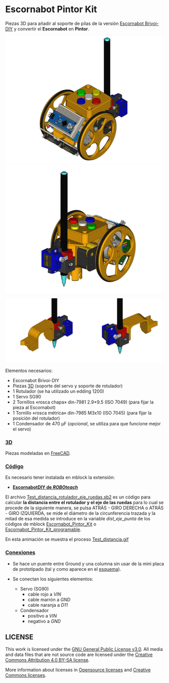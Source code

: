 # Escornabot Pintor Kit

Piezas 3D para añadir al soporte de pilas de la versión [Escornabot Brivoi-DIY](https://github.com/roboteach-es/escornabot) y convertir el **Escornabot** en **Pintor**.

![previsualización](3D/Escornabot_Pintor_Kit_front.png)
![previsualización](3D/Escornabot_Pintor_Kit_back.png)

<img src="3D/Kit_front.png" width=50%><img src="3D/Kit_back.png" width=50%>

Elementos necesarios:
- Escornabot Brivoi-DIY
- Piezas [3D](3D/) (soporte del servo y soporte de rotulador)
- 1 Rotulador (se ha utilizado un edding 1200)
- 1 Servo SG90
- 2 Tornillos «rosca chapa» din-7981 2.9×9.5 (ISO 7049) (para fijar la pieza al Escornabot)
- 1 Tornillo «rosca métrica» din-7985 M3x10 (ISO 7045) (para fijar la posición del rotulador)
- 1 Condensador de 470 &mu;F (_opcional_, se utiliza para que funcione mejor el servo)


### [**3D**](3D/)

Piezas modeladas en [FreeCAD](www.freecadweb.org).

### [**Código**](Código/)

Es necesario tener instalada en mblock la extensión:
- [**EscornabotDIY de _ROBOteach_**](https://github.com/roboteach-es/mBlock3-extensions/tree/master/RT_EscornabotDIY)

El archivo [Test_distancia_rotulador_eje_ruedas.sb2](Código/Test_distancia_rotulador_eje_ruedas.sb2) es un código para calcular **la distancia entre el rotulador y el eje de las ruedas** para lo cual se procede de la siguiente manera, se pulsa ATRÁS - GIRO DERECHA o ATRÁS - GIRO IZQUIERDA, se mide el diámetro de la circunferencia trazada y la mitad de esa medida se introduce en la variable _dist_eje_punta_ de los códigos de mblock [Escornabot_Pintor_Kit](Código/Escornabot_Pintor_Kit.sb2) o [Escornabot_Pintor_Kit_programable](Código/Escornabot_Pintor_Kit_programable.sb2).

En esta animación se muestra el proceso [Test_distancia.gif](Código/Test_distancia.gif)

### [**Conexiones**](Conexiones/)

* Se hace un puente entre Ground y una columna sin usar de la mini placa de prototipado (tal y como aparece en el [esquema](Conexiones/Conexiones_Kit_Pintor.png)).

* Se conectan los siguientes elementos:

	- Servo (SG90)
		- cable rojo a _VIN_
		- cable marrón a _GND_
		- cable naranja a _D11_
	- Condensador
		- positivo a _VIN_
		- negativo a _GND_



## LICENSE

This work is licensed under the [GNU General Public License v3.0](LICENSE-GPLV30). All media and data files that are not source code are licensed under the [Creative Commons Attribution 4.0 BY-SA license](LICENSE-CCBYSA40).

More information about licenses in [Opensource licenses](https://opensource.org/licenses/) and [Creative Commons licenses](https://creativecommons.org/licenses/).